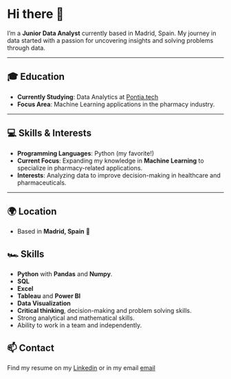 # Hi there 👋

I’m a **Junior Data Analyst** currently based in Madrid, Spain. My journey in data started with a passion for uncovering insights and solving problems through data.

---

## 🎓 Education

- **Currently Studying**: Data Analytics at [Pontia.tech](https://pontia.tech)
- **Focus Area**: Machine Learning applications in the pharmacy industry.

---

## 💻 Skills & Interests

- **Programming Languages**: Python (my favorite!)  
- **Current Focus**: Expanding my knowledge in **Machine Learning** to specialize in pharmacy-related applications.  
- **Interests**: Analyzing data to improve decision-making in healthcare and pharmaceuticals.

---

## 🌍 Location

- Based in **Madrid, Spain** 🌟 

## 🏎 Skills

- **Python** with **Pandas** and **Numpy**.
- **SQL**
- **Excel**
- **Tableau** and **Power BI**
- **Data Visualization**
- **Critical thinking**, decision-making and problem solving skills. 
- Strong analytical and mathematical skills.
- Ability to work in a team and independently.

## 📫 Contact

Find my resume on my [Linkedin](www.linkedin.com/in/francisco-nortes-parra)
or in my email  [email](fnprograming@gmail.com)

